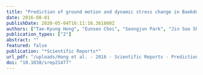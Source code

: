 ```yaml
---
title: "Prediction of ground motion and dynamic stress change in Baekdusan (Changbaishan) volcano caused by a North Korean nuclear explosion"
date: 2016-08-01
publishDate: 2020-05-04T16:11:16.361860Z
authors: ["Tae-Kyung Hong", "Eunseo Choi", "Seongjun Park", "Jin Soo Shin"]
publication_types: ["2"]
abstract: ""
featured: false
publication: "*Scientific Reports*"
url_pdf: "/uploads/Hong et al. - 2016 - Scientific Reports - Prediction of ground motion and dynamic stress change in Baekdusan (Changbaishan) volcano caus.pdf"
doi: "10.1038/srep21477"
---
```


